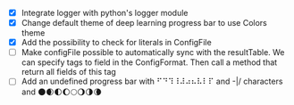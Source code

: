 - [X] Integrate logger with python's logger module
- [X] Change default theme of deep learning progress bar to use Colors theme
- [X] Add the possibility to check for literals in ConfigFile
- [ ] Make configFile possible to automatically sync with the resultTable. We can specify tags to field in the ConfigFormat. Then call a method that return all fields of this tag
- [ ] Add an undefined progress bar with ⠋⠙⠹⠸⠼⠴⠦⠧⠇⠏ and -\|/ characters and 🌑🌒🌓🌔🌕🌖🌗🌘
